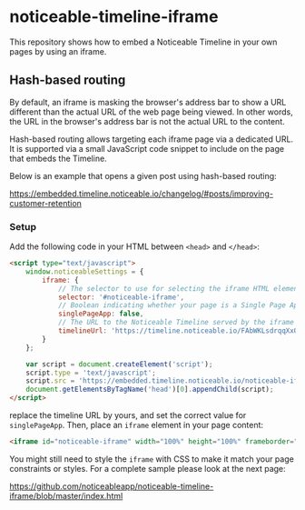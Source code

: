 # noticeable-timeline-iframe

This repository shows how to embed a Noticeable Timeline in your own pages by using an iframe.

## Hash-based routing

By default, an iframe is masking the browser's address bar to show a URL different than the actual URL of the web page being viewed. 
In other words, the URL in the browser's address bar is not the actual URL to the content.
                                          
Hash-based routing allows targeting each iframe page via a dedicated URL. 
It is supported via a small JavaScript code snippet to include on the page that embeds the Timeline.

Below is an example that opens a given post using hash-based routing:

https://embedded.timeline.noticeable.io/changelog/#posts/improving-customer-retention

### Setup

Add the following code in your HTML between `<head>` and `</head>`:

```html
<script type="text/javascript">
    window.noticeableSettings = {
        iframe: {
            // The selector to use for selecting the iframe HTML element on your page
            selector: '#noticeable-iframe',
            // Boolean indicating whether your page is a Single Page App or not
            singlePageApp: false,
            // The URL to the Noticeable Timeline served by the iframe
            timelineUrl: 'https://timeline.noticeable.io/FAbWKLsdrqqXxOKwNAdU'
        }
    };

    var script = document.createElement('script');
    script.type = 'text/javascript';
    script.src = 'https://embedded.timeline.noticeable.io/noticeable-iframe-hash-router.min.js';
    document.getElementsByTagName('head')[0].appendChild(script);
</script>
```

replace the timeline URL by yours, and set the correct value for `singlePageApp`. Then, place an `iframe` element in your page content:

```html
<iframe id="noticeable-iframe" width="100%" height="100%" frameborder="0" scrolling="no"/>
```

You might still need to style the `iframe` with CSS to make it match your page constraints or styles. For a complete 
sample please look at the next page:

https://github.com/noticeableapp/noticeable-timeline-iframe/blob/master/index.html
